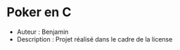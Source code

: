 Poker en C
==========

* Auteur : Benjamin
* Description : Projet réalisé dans le cadre de la license
